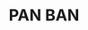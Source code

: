 ---
lastmod: '2025-04-06T06:05:20+00:00'
latitude: -33.05631458
layout: suburb
longitude: 143.2073097
postcode: '2648'
state: NSW
title: PAN BAN
url: /nsw/pan-ban/
---